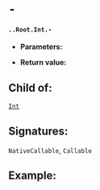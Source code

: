 # `-`

#### `..Root.Int.-`

* **Parameters:**

* **Return value:**

## Child of:

[`Int`](docs..Root.Int.md)

## Signatures:

`NativeCallable`, `Callable`



## Example:

